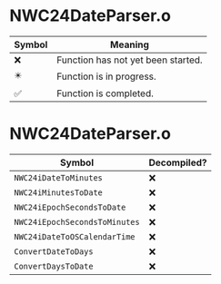 # NWC24DateParser.o
| Symbol | Meaning 
| ------------- | ------------- 
| :x: | Function has not yet been started. 
| :eight_pointed_black_star: | Function is in progress. 
| :white_check_mark: | Function is completed. 


# NWC24DateParser.o
| Symbol | Decompiled? |
| ------------- | ------------- |
| `NWC24iDateToMinutes` | :x: |
| `NWC24iMinutesToDate` | :x: |
| `NWC24iEpochSecondsToDate` | :x: |
| `NWC24iEpochSecondsToMinutes` | :x: |
| `NWC24iDateToOSCalendarTime` | :x: |
| `ConvertDateToDays` | :x: |
| `ConvertDaysToDate` | :x: |
